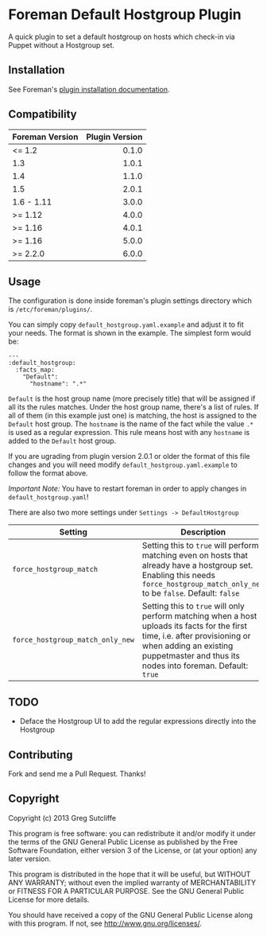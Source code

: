 # Foreman Default Hostgroup Plugin

A quick plugin to set a default hostgroup on hosts which check-in via Puppet without
a Hostgroup set.

## Installation

See Foreman's [plugin installation documentation](https://theforeman.org/plugins/#2.Installation).

## Compatibility

| Foreman Version | Plugin Version |
| --------------- | -------------: |
| <= 1.2          |          0.1.0 |
| 1.3             |          1.0.1 |
| 1.4             |          1.1.0 |
| 1.5             |          2.0.1 |
| 1.6 - 1.11      |          3.0.0 |
| >= 1.12         |          4.0.0 |
| >= 1.16         |          4.0.1 |
| >= 1.16         |          5.0.0 |
| >= 2.2.0        |          6.0.0 |

## Usage

The configuration is done inside foreman's plugin settings directory which is
`/etc/foreman/plugins/`.

You can simply copy `default_hostgroup.yaml.example` and adjust it to fit
your needs. The format is shown in the example. The simplest form would be:

```
---
:default_hostgroup:
  :facts_map:
    "Default":
      "hostname": ".*"
```

`Default` is the host group name (more precisely title) that will be assigned if all its the rules matches.
Under the host group name, there's a list of rules. If all of them (in this example just one) is matching,
the host is assigned to the `Default` host group. The `hostname` is the name of the fact while the value `.*`
is used as a regular expression. This rule means host with any `hostname` is added to the `Default` host group.

If you are ugrading from plugin version 2.0.1 or older the format of this
file changes and you will need modify `default_hostgroup.yaml.example` to
follow the format above.

*Important Note:* You have to restart foreman in order to apply changes in
`default_hostgroup.yaml`!

There are also two more settings under `Settings -> DefaultHostgroup`

| Setting                          | Description                                                                                                                                                                                                          |
| -------------------------------- | -------------------------------------------------------------------------------------------------------------------------------------------------------------------------------------------------------------------- |
| `force_hostgroup_match`          | Setting this to `true` will perform matching even on hosts that already have a hostgroup set. Enabling this needs `force_hostgroup_match_only_new` to be `false`.  Default: `false`                                  |
| `force_hostgroup_match_only_new` | Setting this to `true` will only perform matching when a host uploads its facts for the first time, i.e. after provisioning or when adding an existing puppetmaster and thus its nodes into foreman. Default: `true` |

## TODO

* Deface the Hostgroup UI to add the regular expressions directly into the Hostgroup

## Contributing

Fork and send me a Pull Request. Thanks!

## Copyright

Copyright (c) 2013 Greg Sutcliffe

This program is free software: you can redistribute it and/or modify
it under the terms of the GNU General Public License as published by
the Free Software Foundation, either version 3 of the License, or
(at your option) any later version.

This program is distributed in the hope that it will be useful,
but WITHOUT ANY WARRANTY; without even the implied warranty of
MERCHANTABILITY or FITNESS FOR A PARTICULAR PURPOSE.  See the
GNU General Public License for more details.

You should have received a copy of the GNU General Public License
along with this program.  If not, see <http://www.gnu.org/licenses/>.

